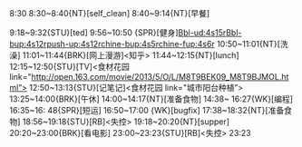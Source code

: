 
8:30
8:30~8:40{NT}[self_clean]
8:40~9:14{NT}[早餐]

9:18~9:32{STU}[ted]
9:56~10:50 {SPR}[健身]<Bbl-ud:4s15r><Bbl-bup:4s12r><push-up:4s12r><chine-bup:4s5r><chine-fup:4s6r>
10:50~11:01{NT}[洗澡]
11:01~11:44{BRK}[网上漫游]<知乎>
11:44~12:15{NT}[lunch]
12:15~12:50{STU}[TV]<食材花园 link="http://open.163.com/movie/2013/5/O/L/M8T9BEK09_M8T9BJMOL.html”>
12:50~13:13{STU}[记笔记]<食材花园 link="城市阳台种植”>
13:25~14:00{BRK}[午休]
14:00~14:17{NT}[准备食物]
14:38~ 16:27{WK}[编程]<life-time-tracker>
16:35~16: 48{SPR}[短运]
16:50~17:00 {WK}[bugfix]<life-time-tracker>
17:38~18:32{NT}[准备食物]
18:56~19:18{STU}[RB]<失控>
19:18~20:20{NT}[supper]
20:20~23:00{BRK}[看电影]
23:00~23:23{STU}[RB]<失控>
23:23
